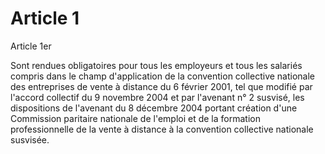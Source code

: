 # Article 1

Article 1er

Sont rendues obligatoires pour tous les employeurs et tous les salariés compris dans le champ d'application de la convention collective nationale des entreprises de vente à distance du 6 février 2001, tel que modifié par l'accord collectif du 9 novembre 2004 et par l'avenant n° 2 susvisé, les dispositions de l'avenant du 8 décembre 2004 portant création d'une Commission paritaire nationale de l'emploi et de la formation professionnelle de la vente à distance à la convention collective nationale susvisée.


